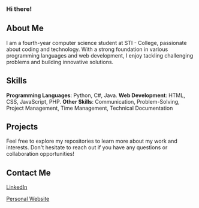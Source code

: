### Hi there!

## About Me
I am a fourth-year computer science student at STI - College, passionate about coding and technology. With a strong foundation
in various programming languages and web development, I enjoy tackling challenging problems and building innovative solutions.

## Skills
**Programming Languages**: Python, C#, Java.
**Web Development**: HTML, CSS, JavaScript, PHP.
**Other Skills**: Communication, Problem-Solving, Project Management, Time Management, Technical Documentation

## Projects



Feel free to explore my repositories to learn more about my work and interests. Don't hesitate to reach out if you have any questions or collaboration opportunities!

## Contact Me
[LinkedIn](www.linkedin.com/in/audhymontesa)

[Personal Website]()
